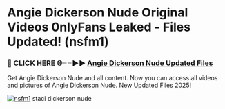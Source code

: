 # Angie Dickerson Nude Original Videos 0nlyFans Leaked - Files Updated! (nsfm1)

<h3>🔴 CLICK HERE 🌐==►► <a href="https://tinyurl.com/yrmya6cz" rel="nofollow">Angie Dickerson Nude Updated Files</a></h3>

Get Angie Dickerson Nude and all content. Now you can access all videos and pictures of Angie Dickerson Nude. New Updated Files 2025!

[![nsfm1](https://i.imgur.com/FMdXYCs.gif)](https://tinyurl.com/yrmya6cz)
staci dickerson nude